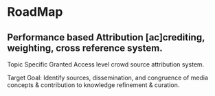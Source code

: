 # RoadMap
Performance based Attribution [ac]crediting, weighting, cross reference system.
--

Topic Specific Granted Access level crowd source attribution system.

Target Goal:
Identify sources, dissemination, and congruence of media concepts & contribution to knowledge refinement & curation.

